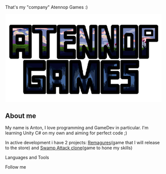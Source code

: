 That's my "company" Atennop Games :)

[![Header](https://github.com/Atennop1/Atennop1/blob/main/assets/logo.png)]()

## About me
My name is Anton, I love programming and GameDev in particular. I'm learning Unity C# on my own and aiming for perfect code ;)

In active development i have 2 projects: [Remagures](https://github.com/Atennop1/Remagures)(game that I will release to the store) and [Swamp Attack clone](https://github.com/Atennop1/Swamp-Attack)(game to hone my skills)

Languages and Tools

Follow me